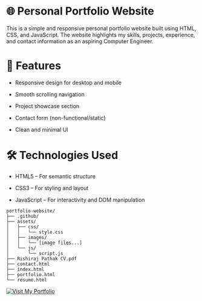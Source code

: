 # **🌐 Personal Portfolio Website**

This is a simple and responsive personal portfolio website built using HTML, CSS, and JavaScript. The website highlights my skills, projects, experience, and contact information as an aspiring Computer Engineer.

# **🚀 Features**
- Responsive design for desktop and mobile

- Smooth scrolling navigation

- Project showcase section

- Contact form (non-functional/static)

- Clean and minimal UI

# **🛠️ Technologies Used**
- HTML5 – For semantic structure

- CSS3 – For styling and layout

- JavaScript – For interactivity and DOM manipulation

```
portfolio-website/
├── .github/
├── assets/
│   ├── css/
│   │   └── style.css
│   ├── images/
│   │   └── [image files...]
│   └── js/
│       └── script.js
├── Rishiraj Pathak CV.pdf
├── contact.html
├── index.html
├── portfolio.html
└── resume.html
```


[![Visit My Portfolio](https://img.shields.io/badge/🚀%20Live%20Demo-Click%20Here-ff69b4?style=for-the-badge&logo=vercel)](https://rishiraj-personal-portfolio.vercel.app/)



